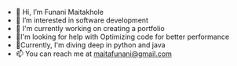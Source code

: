 - 👋 Hi, I’m Funani Maitakhole
- 👀 I’m interested in software development
- 🌱 I'm currently working on creating a portfolio
- 🤝I'm looking for help with Optimizing code for better performance
- 🌱Currently, I'm diving deep in python and java
- 📫 You can reach me at maitafunani@gmail.com




<!---
Funiey/Funiey is a ✨ special ✨ repository because its `README.md` (this file) appears on your GitHub profile.
You can click the Preview link to take a look at your changes.
--->
